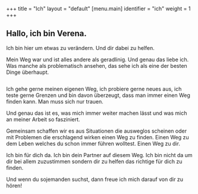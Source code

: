 +++
title = "Ich"
layout = "default"
[menu.main]
identifier = "ich"
weight = 1
+++

<div class="sub-hero img-ich"></div>

<h2 class="sub-hero-img-text">Hallo, ich bin Verena.</h2>


Ich bin hier um etwas zu verändern. Und dir dabei zu helfen.

Mein Weg war und ist alles andere als geradlinig. Und genau das liebe ich. Was manche als problematisch ansehen, das sehe ich als eine der besten Dinge überhaupt.

<div class="image-ego-container">
	<img id="image-ego" src="/img/verena.jpg" alt="">
</div>

Ich gehe gerne meinen eigenen Weg, ich probiere gerne neues aus, ich teste gerne Grenzen und bin davon überzeugt, dass man immer einen Weg finden kann. Man muss sich nur trauen.

Und genau das ist es, was mich immer weiter machen lässt und was mich an meiner Arbeit so fasziniert. 

Gemeinsam schaffen wir es aus Situationen die ausweglos scheinen oder mit Problemen die erschlagend wirken einen Weg zu finden. Einen Weg zu dem Leben welches du schon immer führen wolltest. Einen Weg zu dir. 

Ich bin für dich da. Ich bin dein Partner auf diesem Weg. Ich bin nicht da um dir bei allem zuzustimmen sondern dir zu helfen das richtige für dich zu finden.

Und wenn du sojemanden suchst, dann freue ich mich darauf von dir zu hören!
